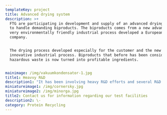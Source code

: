 ```yaml
---
templateKey: project
title: Advanced drying system
description: >+
  FTG are participating in development and supply of an advanced drying system
  to handle demanding biproducts. The biproducts comes from a new advanced and
  very environmentally friendly industrial process developed a European
  company.  


  The drying process developed especially for the customer and the new
  innovative industrial process. Biproducts that before has been considered
  hazardous waste is now turned into profitable ingredients. 


mainimage: /img/vakuumkondensator-1.jpg
title1: Heavvy R&D
description1: "It has been involving heavy R&D efforts and several R&D test trials in both Norway and in another EU countries\r\n\n\r\n\nThe customer has invested a lot in developing a new revolutionary industrial process. The process convert biproducts that has no commercial use into bio-chemicals that can be used as ingredients in different applications. Both the main industrial process and the handling of biproducts are good examples of circular economy, making the world a little greener."
miniatureimage1: /img/cornersky.jpg
miniatureimage2: /img/minorga.jpg
title2: Contact us for information regarding our test facilities
description2: \-
category: Protein Recycling
---
```


